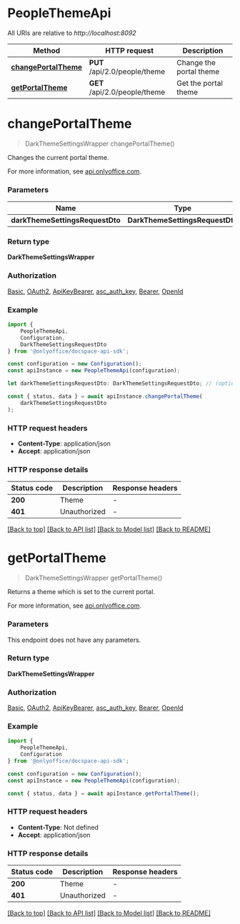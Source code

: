 # PeopleThemeApi

All URIs are relative to *http://localhost:8092*

|Method | HTTP request | Description|
|------------- | ------------- | -------------|
|[**changePortalTheme**](#changeportaltheme) | **PUT** /api/2.0/people/theme | Change the portal theme|
|[**getPortalTheme**](#getportaltheme) | **GET** /api/2.0/people/theme | Get the portal theme|

# **changePortalTheme**
> DarkThemeSettingsWrapper changePortalTheme()

Changes the current portal theme.

For more information, see [api.onlyoffice.com](https://api.onlyoffice.com/docspace/api-backend/usage-api/change-portal-theme/).

### Parameters

|Name | Type | Description  | Notes|
|------------- | ------------- | ------------- | -------------|
| **darkThemeSettingsRequestDto** | **DarkThemeSettingsRequestDto**|  | |


### Return type

**DarkThemeSettingsWrapper**

### Authorization

[Basic](../README.md#Basic), [OAuth2](../README.md#OAuth2), [ApiKeyBearer](../README.md#ApiKeyBearer), [asc_auth_key](../README.md#asc_auth_key), [Bearer](../README.md#Bearer), [OpenId](../README.md#OpenId)

### Example

```typescript
import {
    PeopleThemeApi,
    Configuration,
    DarkThemeSettingsRequestDto
} from '@onlyoffice/docspace-api-sdk';

const configuration = new Configuration();
const apiInstance = new PeopleThemeApi(configuration);

let darkThemeSettingsRequestDto: DarkThemeSettingsRequestDto; // (optional)

const { status, data } = await apiInstance.changePortalTheme(
    darkThemeSettingsRequestDto
);
```

### HTTP request headers

 - **Content-Type**: application/json
 - **Accept**: application/json


### HTTP response details
| Status code | Description | Response headers |
|-------------|-------------|------------------|
|**200** | Theme |  -  |
|**401** | Unauthorized |  -  |

[[Back to top]](#) [[Back to API list]](../README.md#documentation-for-api-endpoints) [[Back to Model list]](../README.md#documentation-for-models) [[Back to README]](../README.md)

# **getPortalTheme**
> DarkThemeSettingsWrapper getPortalTheme()

Returns a theme which is set to the current portal.

For more information, see [api.onlyoffice.com](https://api.onlyoffice.com/docspace/api-backend/usage-api/get-portal-theme/).

### Parameters
This endpoint does not have any parameters.


### Return type

**DarkThemeSettingsWrapper**

### Authorization

[Basic](../README.md#Basic), [OAuth2](../README.md#OAuth2), [ApiKeyBearer](../README.md#ApiKeyBearer), [asc_auth_key](../README.md#asc_auth_key), [Bearer](../README.md#Bearer), [OpenId](../README.md#OpenId)

### Example

```typescript
import {
    PeopleThemeApi,
    Configuration
} from '@onlyoffice/docspace-api-sdk';

const configuration = new Configuration();
const apiInstance = new PeopleThemeApi(configuration);

const { status, data } = await apiInstance.getPortalTheme();
```

### HTTP request headers

 - **Content-Type**: Not defined
 - **Accept**: application/json


### HTTP response details
| Status code | Description | Response headers |
|-------------|-------------|------------------|
|**200** | Theme |  -  |
|**401** | Unauthorized |  -  |

[[Back to top]](#) [[Back to API list]](../README.md#documentation-for-api-endpoints) [[Back to Model list]](../README.md#documentation-for-models) [[Back to README]](../README.md)

